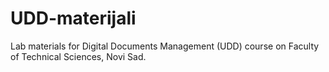 # UDD-materijali
Lab materials for Digital Documents Management (UDD) course on Faculty of Technical Sciences, Novi Sad.
